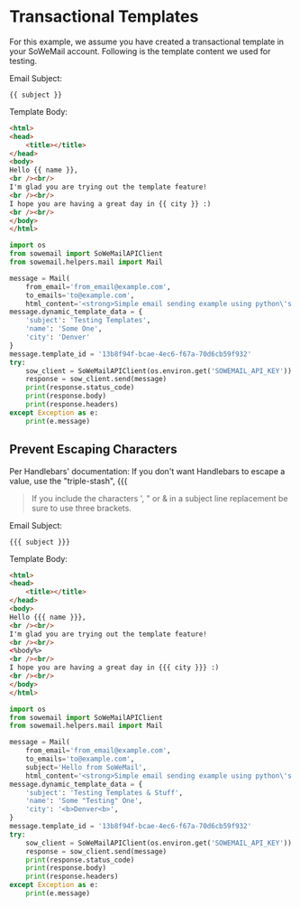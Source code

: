 # Transactional Templates

For this example, we assume you have created a transactional template in your SoWeMail account. Following is the template content we used for testing.

Email Subject:

```text
{{ subject }}
```

Template Body:

```html
<html>
<head>
    <title></title>
</head>
<body>
Hello {{ name }},
<br /><br/>
I'm glad you are trying out the template feature!
<br /><br/>
I hope you are having a great day in {{ city }} :)
<br /><br/>
</body>
</html>
```

```python
import os
from sowemail import SoWeMailAPIClient
from sowemail.helpers.mail import Mail

message = Mail(
    from_email='from_email@example.com',
    to_emails='to@example.com',
    html_content='<strong>Simple email sending example using python\'s sowerest library</strong>')
message.dynamic_template_data = {
    'subject': 'Testing Templates',
    'name': 'Some One',
    'city': 'Denver'
}
message.template_id = '13b8f94f-bcae-4ec6-f67a-70d6cb59f932'
try:
    sow_client = SoWeMailAPIClient(os.environ.get('SOWEMAIL_API_KEY'))
    response = sow_client.send(message)
    print(response.status_code)
    print(response.body)
    print(response.headers)
except Exception as e:
    print(e.message)
```

## Prevent Escaping Characters

Per Handlebars' documentation: If you don't want Handlebars to escape a value, use the "triple-stash", {{{

> If you include the characters ', " or & in a subject line replacement be sure to use three brackets.

Email Subject:

```text
{{{ subject }}}
```

Template Body:

```html
<html>
<head>
    <title></title>
</head>
<body>
Hello {{{ name }}},
<br /><br/>
I'm glad you are trying out the template feature!
<br /><br/>
<%body%>
<br /><br/>
I hope you are having a great day in {{{ city }}} :)
<br /><br/>
</body>
</html>
```

```python
import os
from sowemail import SoWeMailAPIClient
from sowemail.helpers.mail import Mail

message = Mail(
    from_email='from_email@example.com',
    to_emails='to@example.com',
    subject='Hello from SoWeMail',
    html_content='<strong>Simple email sending example using python\'s sowerest library</strong>')
message.dynamic_template_data = {
    'subject': 'Testing Templates & Stuff',
    'name': 'Some "Testing" One',
    'city': '<b>Denver<b>',
}
message.template_id = '13b8f94f-bcae-4ec6-f67a-70d6cb59f932'
try:
    sow_client = SoWeMailAPIClient(os.environ.get('SOWEMAIL_API_KEY'))
    response = sow_client.send(message)
    print(response.status_code)
    print(response.body)
    print(response.headers)
except Exception as e:
    print(e.message)
```
